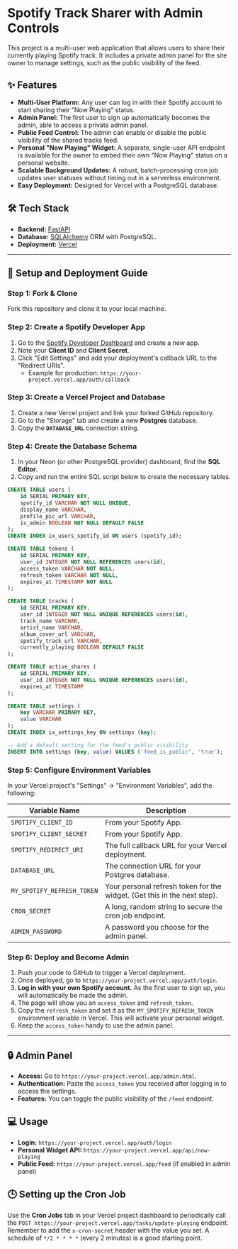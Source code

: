 # Spotify Track Sharer with Admin Controls

This project is a multi-user web application that allows users to share their currently playing Spotify track. It includes a private admin panel for the site owner to manage settings, such as the public visibility of the feed.

## ✨ Features

-   **Multi-User Platform:** Any user can log in with their Spotify account to start sharing their "Now Playing" status.
-   **Admin Panel:** The first user to sign up automatically becomes the admin, able to access a private admin panel.
-   **Public Feed Control:** The admin can enable or disable the public visibility of the shared tracks feed.
-   **Personal "Now Playing" Widget:** A separate, single-user API endpoint is available for the owner to embed their own "Now Playing" status on a personal website.
-   **Scalable Background Updates:** A robust, batch-processing cron job updates user statuses without timing out in a serverless environment.
-   **Easy Deployment:** Designed for Vercel with a PostgreSQL database.

## 🛠️ Tech Stack

-   **Backend:** [FastAPI](https://fastapi.tiangolo.com/)
-   **Database:** [SQLAlchemy](https://www.sqlalchemy.org/) ORM with PostgreSQL.
-   **Deployment:** [Vercel](https://vercel.com/)

---

## 🚀 Setup and Deployment Guide

### Step 1: Fork & Clone
Fork this repository and clone it to your local machine.

### Step 2: Create a Spotify Developer App
1.  Go to the [Spotify Developer Dashboard](https://developer.spotify.com/dashboard/) and create a new app.
2.  Note your **Client ID** and **Client Secret**.
3.  Click "Edit Settings" and add your deployment's callback URL to the "Redirect URIs".
    -   Example for production: `https://your-project.vercel.app/auth/callback`

### Step 3: Create a Vercel Project and Database
1.  Create a new Vercel project and link your forked GitHub repository.
2.  Go to the "Storage" tab and create a new **Postgres** database.
3.  Copy the **`DATABASE_URL`** connection string.

### Step 4: Create the Database Schema
1.  In your Neon (or other PostgreSQL provider) dashboard, find the **SQL Editor**.
2.  Copy and run the entire SQL script below to create the necessary tables.
```sql
CREATE TABLE users (
    id SERIAL PRIMARY KEY,
    spotify_id VARCHAR NOT NULL UNIQUE,
    display_name VARCHAR,
    profile_pic_url VARCHAR,
    is_admin BOOLEAN NOT NULL DEFAULT FALSE
);
CREATE INDEX ix_users_spotify_id ON users (spotify_id);

CREATE TABLE tokens (
    id SERIAL PRIMARY KEY,
    user_id INTEGER NOT NULL REFERENCES users(id),
    access_token VARCHAR NOT NULL,
    refresh_token VARCHAR NOT NULL,
    expires_at TIMESTAMP NOT NULL
);

CREATE TABLE tracks (
    id SERIAL PRIMARY KEY,
    user_id INTEGER NOT NULL UNIQUE REFERENCES users(id),
    track_name VARCHAR,
    artist_name VARCHAR,
    album_cover_url VARCHAR,
    spotify_track_url VARCHAR,
    currently_playing BOOLEAN DEFAULT FALSE
);

CREATE TABLE active_shares (
    id SERIAL PRIMARY KEY,
    user_id INTEGER NOT NULL UNIQUE REFERENCES users(id),
    expires_at TIMESTAMP
);

CREATE TABLE settings (
    key VARCHAR PRIMARY KEY,
    value VARCHAR
);
CREATE INDEX ix_settings_key ON settings (key);

-- Add a default setting for the feed's public visibility
INSERT INTO settings (key, value) VALUES ('feed_is_public', 'true');
```

### Step 5: Configure Environment Variables
In your Vercel project's "Settings" -> "Environment Variables", add the following:

| Variable Name              | Description                                                                    |
| -------------------------- | ------------------------------------------------------------------------------ |
| `SPOTIFY_CLIENT_ID`        | From your Spotify App.                                                         |
| `SPOTIFY_CLIENT_SECRET`    | From your Spotify App.                                                         |
| `SPOTIFY_REDIRECT_URI`     | The full callback URL for your Vercel deployment.                              |
| `DATABASE_URL`             | The connection URL for your Postgres database.                                 |
| `MY_SPOTIFY_REFRESH_TOKEN` | Your personal refresh token for the widget. (Get this in the next step).         |
| `CRON_SECRET`              | A long, random string to secure the cron job endpoint.                         |
| `ADMIN_PASSWORD`           | A password you choose for the admin panel.                                     |


### Step 6: Deploy and Become Admin
1.  Push your code to GitHub to trigger a Vercel deployment.
2.  Once deployed, go to `https://your-project.vercel.app/auth/login`.
3.  **Log in with your own Spotify account.** As the first user to sign up, you will automatically be made the admin.
4.  The page will show you an `access_token` and `refresh_token`.
5.  Copy the `refresh_token` and set it as the `MY_SPOTIFY_REFRESH_TOKEN` environment variable in Vercel. This will activate your personal widget.
6.  Keep the `access_token` handy to use the admin panel.

---

## 🔒 Admin Panel

-   **Access:** Go to `https://your-project.vercel.app/admin.html`.
-   **Authentication:** Paste the `access_token` you received after logging in to access the settings.
-   **Features:** You can toggle the public visibility of the `/feed` endpoint.

## 💻 Usage

-   **Login:** `https://your-project.vercel.app/auth/login`
-   **Personal Widget API:** `https://your-project.vercel.app/api/now-playing`
-   **Public Feed:** `https://your-project.vercel.app/feed` (if enabled in admin panel)

## 🕒 Setting up the Cron Job
Use the **Cron Jobs** tab in your Vercel project dashboard to periodically call the `POST https://your-project.vercel.app/tasks/update-playing` endpoint. Remember to add the `x-cron-secret` header with the value you set. A schedule of `*/2 * * * *` (every 2 minutes) is a good starting point.
